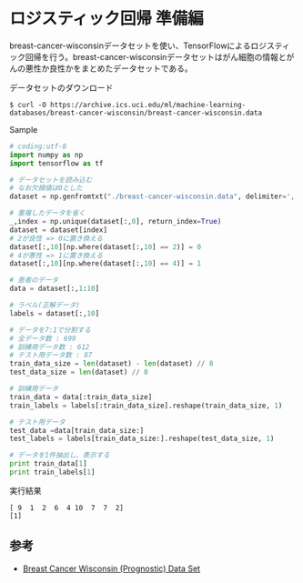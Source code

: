 # ロジスティック回帰 準備編

breast-cancer-wisconsinデータセットを使い、TensorFlowによるロジスティック回帰を行う。breast-cancer-wisconsinデータセットはがん細胞の情報とがんの悪性か良性かをまとめたデータセットである。

データセットのダウンロード

```
$ curl -O https://archive.ics.uci.edu/ml/machine-learning-databases/breast-cancer-wisconsin/breast-cancer-wisconsin.data
```

Sample

```python
# coding:utf-8
import numpy as np
import tensorflow as tf

# データセットを読み込む
# なお欠損値は0とした
dataset = np.genfromtxt("./breast-cancer-wisconsin.data", delimiter=',', dtype=np.uint32, filling_values=(0))

# 重複したデータを省く
_,index = np.unique(dataset[:,0], return_index=True)
dataset = dataset[index]
# 2が良性 => 0に置き換える
dataset[:,10][np.where(dataset[:,10] == 2)] = 0
# 4が悪性 => 1に置き換える
dataset[:,10][np.where(dataset[:,10] == 4)] = 1

# 患者のデータ
data = dataset[:,1:10]

# ラベル(正解データ)
labels = dataset[:,10]

# データを7:1で分割する
# 全データ数 : 699
# 訓練用データ数 : 612
# テスト用データ数 : 87
train_data_size = len(dataset) - len(dataset) // 8
test_data_size = len(dataset) // 8

# 訓練用データ
train_data = data[:train_data_size]
train_labels = labels[:train_data_size].reshape(train_data_size, 1)

# テスト用データ
test_data =data[train_data_size:]
test_labels = labels[train_data_size:].reshape(test_data_size, 1)

# データを1件抽出し、表示する
print train_data[1]
print train_labels[1]
```

実行結果

```
[ 9  1  2  6  4 10  7  7  2]
[1]
```

## 参考

* [Breast Cancer Wisconsin (Prognostic) Data Set](http://archive.ics.uci.edu/ml/datasets/Breast+Cancer+Wisconsin+(Prognostic))
